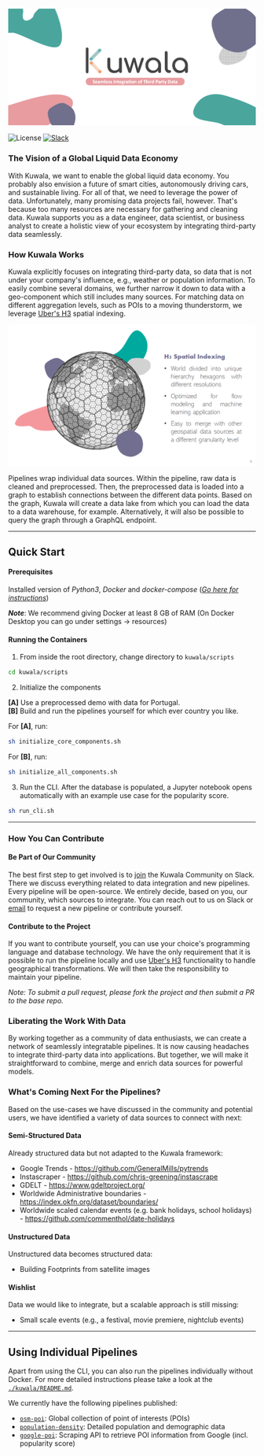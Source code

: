 ![Logo Banner](./docs/images/kuwala_title_banner.png)

![License](https://img.shields.io/github/license/kuwala-io/kuwala)
[![Slack](https://img.shields.io/badge/slack-chat-orange.svg)](
https://join.slack.com/t/kuwala-community/shared_invite/zt-l5b2yjfp-pXKFBjbnl7_P3nXtwca5ag)

### The Vision of a Global Liquid Data Economy

With Kuwala, we want to enable the global liquid data economy. You probably also envision a future of smart cities, 
autonomously driving cars, and sustainable living. For all of that, we need to leverage the power of data. 
Unfortunately, many promising data projects fail, however. That's because too many resources are necessary for 
gathering and cleaning data. Kuwala supports you as a data engineer, data scientist, or business analyst to create a 
holistic view of your ecosystem by integrating third-party data seamlessly.

### How Kuwala Works

Kuwala explicitly focuses on integrating third-party data, so data that is not under your company's influence, e.g., 
weather or population information. To easily combine several domains, we further narrow it down to data with a 
geo-component which still includes many sources. For matching data on different aggregation levels, such as POIs to a 
moving thunderstorm, we leverage [Uber's H3](https://eng.uber.com/h3/) spatial indexing.

![H3 Overview](./docs/images/h3_overview.png)

Pipelines wrap individual data sources. Within the pipeline, raw data is cleaned and preprocessed. Then, the 
preprocessed data is loaded into a graph to establish connections between the different data points. Based on the graph, 
Kuwala will create a data lake from which you can load the data to a data warehouse, for example. Alternatively, it 
will also be possible to query the graph through a GraphQL endpoint.

---

## Quick Start

#### Prerequisites

Installed version of *Python3*, *Docker* and 
*docker-compose* ([*Go here for instructions*](https://docs.docker.com/compose/install/))

***Note***: We recommend giving Docker at least 8 GB of RAM (On Docker Desktop you can go under settings -> resources)

#### Running the Containers

1. From inside the root directory, change directory to `kuwala/scripts`

```zsh 
cd kuwala/scripts
```

2. Initialize the components

**[A]** Use a preprocessed demo with data for Portugal.\
**[B]** Build and run the pipelines yourself for which ever country you like.

For **[A]**, run:

```zsh 
sh initialize_core_components.sh
```

For **[B]**, run:

```zsh 
sh initialize_all_components.sh
```

3. Run the CLI. After the database is populated, a Jupyter notebook opens automatically with an example use case for 
the popularity score.

```zsh 
sh run_cli.sh
```

---

### How You Can Contribute

#### Be Part of Our Community

The best first step to get involved is to 
[join](https://join.slack.com/t/kuwala-community/shared_invite/zt-l5b2yjfp-pXKFBjbnl7_P3nXtwca5ag) the Kuwala Community 
on Slack. There we discuss everything related to data integration and new pipelines. Every pipeline will be open-source. 
We entirely decide, based on you, our community, which sources to integrate. You can reach out to us on Slack or 
[email](mailto:community@kuwala.io) to request a new pipeline or contribute yourself. 

#### Contribute to the Project

If you want to contribute 
yourself, you can use your choice's programming language and database technology. We have the only requirement that it 
is possible to run the pipeline locally and use [Uber's H3](https://eng.uber.com/h3/) functionality to handle 
geographical transformations. We will then take the responsibility to maintain your pipeline.

*Note: To submit a pull request, please fork the project and then submit a PR to the base repo.*

### Liberating the Work With Data

By working together as a community of data enthusiasts, we can create a network of seamlessly integratable pipelines. 
It is now causing headaches to integrate third-party data into applications. But together, we will make it 
straightforward to combine, merge and enrich data sources for powerful models.

### What's Coming Next For the Pipelines?
Based on the use-cases we have discussed in the community and potential users, we have identified a variety of data 
sources to connect with next:

#### Semi-Structured Data
Already structured data but not adapted to the Kuwala framework:

- Google Trends - https://github.com/GeneralMills/pytrends
- Instascraper - https://github.com/chris-greening/instascrape
- GDELT - https://www.gdeltproject.org/
- Worldwide Administrative boundaries - https://index.okfn.org/dataset/boundaries/
- Worldwide scaled calendar events (e.g. bank holidays, school holidays) - https://github.com/commenthol/date-holidays

#### Unstructured Data
Unstructured data becomes structured data:
- Building Footprints from satellite images

#### Wishlist
Data we would like to integrate, but a scalable approach is still missing:

- Small scale events (e.g., a festival, movie premiere, nightclub events)

---

## Using Individual Pipelines

Apart from using the CLI, you can also run the pipelines individually without Docker. For more detailed instructions
please take a look at the [`./kuwala/README.md`](https://github.com/kuwala-io/kuwala/tree/master/kuwala/README.md).

We currently have the following pipelines published:
- [`osm-poi`](https://github.com/kuwala-io/kuwala/tree/master/kuwala/pipelines/osm-poi):
  Global collection of point of interests (POIs)
- [`population-density`](https://github.com/kuwala-io/kuwala/tree/master/kuwala/pipelines/population-density): 
  Detailed population and demographic data
- [`google-poi`](https://github.com/kuwala-io/kuwala/tree/master/kuwala/pipelines/google-poi):
  Scraping API to retrieve POI information from Google (incl. popularity score)